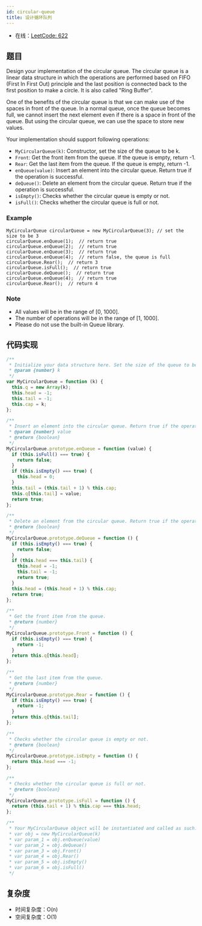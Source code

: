 ```yaml
---
id: circular-queue
title: 设计循环队列
---
```


- 在线：[LeetCode: 622](https://leetcode.com/problems/design-circular-queue/)

## 题目

Design your implementation of the circular queue. The circular queue is a linear data structure in which the operations are performed based on FIFO (First In First Out) principle and the last position is connected back to the first position to make a circle. It is also called "Ring Buffer".

One of the benefits of the circular queue is that we can make use of the spaces in front of the queue. In a normal queue, once the queue becomes full, we cannot insert the next element even if there is a space in front of the queue. But using the circular queue, we can use the space to store new values.

Your implementation should support following operations:

- `MyCircularQueue(k)`: Constructor, set the size of the queue to be k.
- `Front`: Get the front item from the queue. If the queue is empty, return -1.
- `Rear`: Get the last item from the queue. If the queue is empty, return -1.
- `enQueue(value)`: Insert an element into the circular queue. Return true if the operation is successful.
- `deQueue()`: Delete an element from the circular queue. Return true if the operation is successful.
- `isEmpty()`: Checks whether the circular queue is empty or not.
- `isFull()`: Checks whether the circular queue is full or not.

### Example

```text
MyCircularQueue circularQueue = new MyCircularQueue(3); // set the size to be 3
circularQueue.enQueue(1);  // return true
circularQueue.enQueue(2);  // return true
circularQueue.enQueue(3);  // return true
circularQueue.enQueue(4);  // return false, the queue is full
circularQueue.Rear();  // return 3
circularQueue.isFull();  // return true
circularQueue.deQueue();  // return true
circularQueue.enQueue(4);  // return true
circularQueue.Rear();  // return 4
```

### Note

- All values will be in the range of [0, 1000].
- The number of operations will be in the range of [1, 1000].
- Please do not use the built-in Queue library.

## 代码实现

```js
/**
 * Initialize your data structure here. Set the size of the queue to be k.
 * @param {number} k
 */
var MyCircularQueue = function (k) {
  this.q = new Array(k);
  this.head = -1;
  this.tail = -1;
  this.cap = k;
};

/**
 * Insert an element into the circular queue. Return true if the operation is successful.
 * @param {number} value
 * @return {boolean}
 */
MyCircularQueue.prototype.enQueue = function (value) {
  if (this.isFull() === true) {
    return false;
  }
  if (this.isEmpty() === true) {
    this.head = 0;
  }
  this.tail = (this.tail + 1) % this.cap;
  this.q[this.tail] = value;
  return true;
};

/**
 * Delete an element from the circular queue. Return true if the operation is successful.
 * @return {boolean}
 */
MyCircularQueue.prototype.deQueue = function () {
  if (this.isEmpty() === true) {
    return false;
  }
  if (this.head === this.tail) {
    this.head = -1;
    this.tail = -1;
    return true;
  }
  this.head = (this.head + 1) % this.cap;
  return true;
};

/**
 * Get the front item from the queue.
 * @return {number}
 */
MyCircularQueue.prototype.Front = function () {
  if (this.isEmpty() === true) {
    return -1;
  }
  return this.q[this.head];
};

/**
 * Get the last item from the queue.
 * @return {number}
 */
MyCircularQueue.prototype.Rear = function () {
  if (this.isEmpty() === true) {
    return -1;
  }
  return this.q[this.tail];
};

/**
 * Checks whether the circular queue is empty or not.
 * @return {boolean}
 */
MyCircularQueue.prototype.isEmpty = function () {
  return this.head === -1;
};

/**
 * Checks whether the circular queue is full or not.
 * @return {boolean}
 */
MyCircularQueue.prototype.isFull = function () {
  return (this.tail + 1) % this.cap === this.head;
};

/**
 * Your MyCircularQueue object will be instantiated and called as such:
 * var obj = new MyCircularQueue(k)
 * var param_1 = obj.enQueue(value)
 * var param_2 = obj.deQueue()
 * var param_3 = obj.Front()
 * var param_4 = obj.Rear()
 * var param_5 = obj.isEmpty()
 * var param_6 = obj.isFull()
 */
```

## 复杂度

- 时间复杂度：O(n)
- 空间复杂度：O(1)
